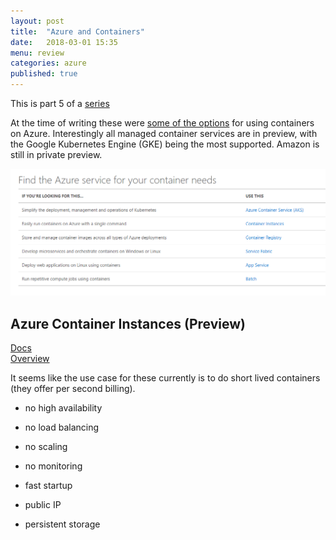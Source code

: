 ```yaml
---
layout: post
title:  "Azure and Containers"
date:   2018-03-01 15:35
menu: review
categories: azure 
published: true 
---
```

This is part 5 of a [series](/docker/2018/02/14/What-is-docker-good-for.html)

At the time of writing these were [some of the options](https://azure.microsoft.com/en-gb/services/container-instances/) for using containers on Azure. Interestingly all managed container services are in preview, with the Google Kubernetes Engine (GKE) being the most supported. Amazon is still in private preview.

![ps](/assets/2018-03-01/container.png)

## Azure Container Instances (Preview)
[Docs](https://docs.microsoft.com/en-gb/azure/container-instances/)   
[Overview](https://docs.microsoft.com/en-gb/azure/container-instances/container-instances-overview)

It seems like the use case for these currently is to do short lived containers (they offer per second billing).

- no high availability
- no load balancing
- no scaling
- no monitoring

- fast startup
- public IP
- persistent storage
